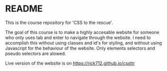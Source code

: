 # README

This is the course repository for 'CSS to the rescue'.

The goal of this course is to make a highly accesable website for someone who only uses tab and enter to navigate through the website. I need to accomplish this without using classes and id's for styling, and without using Javascript for the behaviour of the website. Only elements selectors and pseudo selectors are alowed.

Live version of the website is on https://rick712.github.io/cssttr
